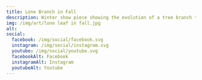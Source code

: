 ```yaml
---
title: Lone Branch in Fall
description: Winter show piece showing the evolution of a tree branch through the seasons
img: /img/art/lone leaf in fall.jpg
alt: 
social:
  facebook: /img/social/facebook.svg
  instagram: /img/social/instagram.svg
  youtube: /img/social/youtube.svg
  facebookAlt: Facebook
  instagramAlt: Instagram
  youtubeAlt: Youtube
---
```

